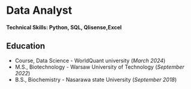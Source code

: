 # Data Analyst

#### Technical Skills: Python, SQL, Qlisense,Excel

## Education
- Course, Data Science - WorldQuant university (_March 2024_)								       		
- M.S., Biotechnology - Warsaw University of Technology (_September 2022_)	 			        		
- B.S., Biochemistry - Nasarawa state University (_September 2018_)
